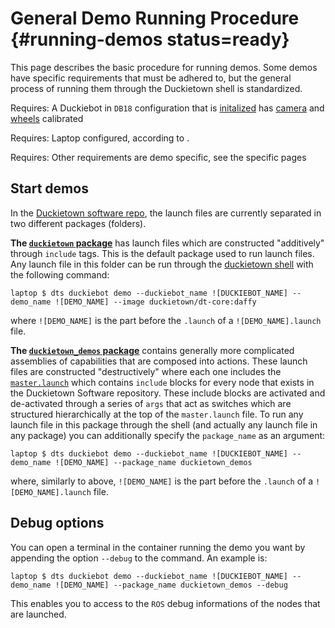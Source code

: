 # General Demo Running Procedure {#running-demos status=ready}

This page describes the basic procedure for running demos. Some demos have specific requirements that must be adhered to, but the general process of running them through the Duckietown shell is standardized.

<div class='requirements' markdown='1'>

Requires: A Duckiebot in `DB18` configuration that is [initalized](#setup-duckiebot) has [camera](#camera-calib) and [wheels](#wheel-calibration) calibrated

Requires: Laptop configured, according to [](#laptop-setup).

Requires: Other requirements are demo specific, see the specific pages

</div>

## Start demos
In the [Duckietown software repo](https://github.com/duckietown/Software), the launch files are currently separated in two different packages (folders).

**The [`duckietown` package](https://github.com/duckietown/Software/tree/master19/catkin_ws/src/00-infrastructure/duckietown/launch)** has launch files which are constructed "additively" through `include` tags. This is the default package used to run launch files. Any launch file in this folder can be run through the [duckietown shell](#laptop-setup-ubuntu-18-shell) with the following command:

    laptop $ dts duckiebot demo --duckiebot_name ![DUCKIEBOT_NAME] --demo_name ![DEMO_NAME] --image duckietown/dt-core:daffy

where `![DEMO_NAME]` is the part before the `.launch` of a `![DEMO_NAME].launch` file.

**The [`duckietown_demos` package](https://github.com/duckietown/Software/tree/master19/catkin_ws/src/70-convenience-packages/duckietown_demos/launch)** contains generally more complicated assemblies of capabilities that are composed into actions. These launch files are constructed "destructively" where each one includes the [`master.launch`](https://github.com/duckietown/Software/blob/master19/catkin_ws/src/70-convenience-packages/duckietown_demos/launch/master.launch) which contains `include` blocks for every node that exists in the Duckietown Software repository. These include blocks are activated and de-activated through a series of `args` that act as switches which are structured hierarchically at the top of the `master.launch` file. To run any launch file in this package through the shell (and actually any launch file in any package) you can additionally specify the `package_name` as an argument:

    laptop $ dts duckiebot demo --duckiebot_name ![DUCKIEBOT_NAME] --demo_name ![DEMO_NAME] --package_name duckietown_demos

where, similarly to above,  `![DEMO_NAME]` is the part before the `.launch` of a `![DEMO_NAME].launch` file.

## Debug options
You can open a terminal in the container running the demo you want by appending the option `--debug` to the command. An example is:

    laptop $ dts duckiebot demo --duckiebot_name ![DUCKIEBOT_NAME] --demo_name ![DEMO_NAME] --package_name duckietown_demos --debug

This enables you to access to the `ROS` debug informations of the nodes that are launched.
